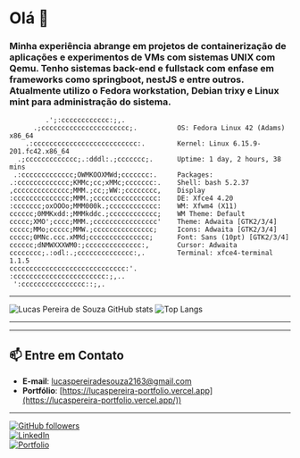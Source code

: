 # Olá 👋
### Minha experiência abrange em projetos de containerização de aplicações e experimentos de VMs com sistemas UNIX com Qemu. Tenho sistemas back-end e fullstack com enfase em frameworks como springboot, nestJS e entre outros. Atualmente utilizo o Fedora workstation, Debian trixy e Linux mint para administração do sistema.

```
         .';:cccccccccccc:;,.             
      .;cccccccccccccccccccccc;.          OS: Fedora Linux 42 (Adams) x86_64
    .:cccccccccccccccccccccccccc:.        Kernel: Linux 6.15.9-201.fc42.x86_64
  .;ccccccccccccc;.:dddl:.;ccccccc;.      Uptime: 1 day, 2 hours, 38 mins
 .:ccccccccccccc;OWMKOOXMWd;ccccccc:.     Packages: 
.:ccccccccccccc;KMMc;cc;xMMc;ccccccc:.    Shell: bash 5.2.37
,cccccccccccccc;MMM.;cc;;WW:;cccccccc,    Display
:cccccccccccccc;MMM.;cccccccccccccccc:    DE: Xfce4 4.20
:ccccccc;oxOOOo;MMM000k.;cccccccccccc:    WM: Xfwm4 (X11)
cccccc;0MMKxdd:;MMMkddc.;cccccccccccc;    WM Theme: Default
ccccc;XMO';cccc;MMM.;cccccccccccccccc'    Theme: Adwaita [GTK2/3/4]
ccccc;MMo;ccccc;MMW.;ccccccccccccccc;     Icons: Adwaita [GTK2/3/4]
ccccc;0MNc.ccc.xMMd;ccccccccccccccc;      Font: Sans (10pt) [GTK2/3/4]
cccccc;dNMWXXXWM0:;cccccccccccccc:,       Cursor: Adwaita
cccccccc;.:odl:.;cccccccccccccc:,.        Terminal: xfce4-terminal 1.1.5
ccccccccccccccccccccccccccccc:'.          
:ccccccccccccccccccccccc:;,..             
 ':cccccccccccccccc::;,.                  
```

---



![Lucas Pereira de Souza GitHub stats](https://github-readme-stats.vercel.app/api?username=lucaspereirasouza&showicons=true&theme=chartreuse-dark)
![Top Langs](https://github-readme-stats.vercel.app/api/top-langs/?username=lucaspereirasouza&layout=compact&theme=chartreuse-dark)

---

---

## 📫 Entre em Contato
- **E-mail**: lucaspereiradesouza2163@gmail.com
- **Portfólio**: [https://lucaspereira-portfolio.vercel.app](https://lucaspereira-portfolio.vercel.app/))  

---

[![GitHub followers](https://img.shields.io/github/followers/lucaspereirasouza?style=social)](https://github.com/lucaspereirasouza)  
[![LinkedIn](https://img.shields.io/badge/LinkedIn-Connect-blue?style=flat&logo=linkedin)](https://www.linkedin.com/in/seu-perfil-linkedin)  
[![Portfolio](https://img.shields.io/badge/Portfolio-View-brightgreen?style=flat&logo=vercel)](https://lucaspereira-portfolio.vercel.app/)




